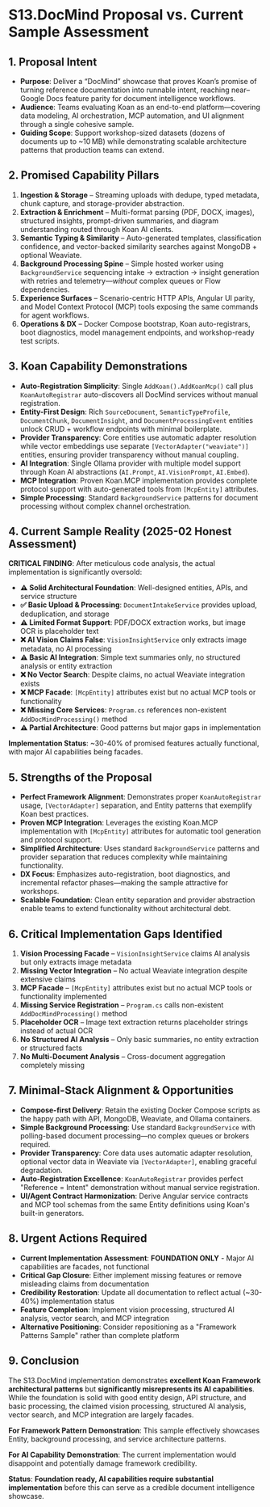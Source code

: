 # S13.DocMind Proposal vs. Current Sample Assessment

## 1. Proposal Intent
- **Purpose**: Deliver a “DocMind” showcase that proves Koan’s promise of turning reference documentation into runnable intent, reaching near–Google Docs feature parity for document intelligence workflows.
- **Audience**: Teams evaluating Koan as an end-to-end platform—covering data modeling, AI orchestration, MCP automation, and UI alignment through a single cohesive sample.
- **Guiding Scope**: Support workshop-sized datasets (dozens of documents up to ~10 MB) while demonstrating scalable architecture patterns that production teams can extend.

## 2. Promised Capability Pillars
1. **Ingestion & Storage** – Streaming uploads with dedupe, typed metadata, chunk capture, and storage-provider abstraction.
2. **Extraction & Enrichment** – Multi-format parsing (PDF, DOCX, images), structured insights, prompt-driven summaries, and diagram understanding routed through Koan AI clients.
3. **Semantic Typing & Similarity** – Auto-generated templates, classification confidence, and vector-backed similarity searches against MongoDB + optional Weaviate.
4. **Background Processing Spine** – Simple hosted worker using `BackgroundService` sequencing intake → extraction → insight generation with retries and telemetry—*without* complex queues or Flow dependencies.
5. **Experience Surfaces** – Scenario-centric HTTP APIs, Angular UI parity, and Model Context Protocol (MCP) tools exposing the same commands for agent workflows.
6. **Operations & DX** – Docker Compose bootstrap, Koan auto-registrars, boot diagnostics, model management endpoints, and workshop-ready test scripts.

## 3. Koan Capability Demonstrations
- **Auto-Registration Simplicity**: Single `AddKoan().AddKoanMcp()` call plus `KoanAutoRegistrar` auto-discovers all DocMind services without manual registration.
- **Entity-First Design**: Rich `SourceDocument`, `SemanticTypeProfile`, `DocumentChunk`, `DocumentInsight`, and `DocumentProcessingEvent` entities unlock CRUD + workflow endpoints with minimal boilerplate.
- **Provider Transparency**: Core entities use automatic adapter resolution while vector embeddings use separate `[VectorAdapter("weaviate")]` entities, ensuring provider transparency without manual coupling.
- **AI Integration**: Single Ollama provider with multiple model support through Koan AI abstractions (`AI.Prompt`, `AI.VisionPrompt`, `AI.Embed`).
- **MCP Integration**: Proven Koan.MCP implementation provides complete protocol support with auto-generated tools from `[McpEntity]` attributes.
- **Simple Processing**: Standard `BackgroundService` patterns for document processing without complex channel orchestration.

## 4. Current Sample Reality (2025-02 Honest Assessment)
**CRITICAL FINDING**: After meticulous code analysis, the actual implementation is significantly oversold:

- **⚠️ Solid Architectural Foundation**: Well-designed entities, APIs, and service structure
- **✅ Basic Upload & Processing**: `DocumentIntakeService` provides upload, deduplication, and storage
- **⚠️ Limited Format Support**: PDF/DOCX extraction works, but image OCR is placeholder text
- **❌ AI Vision Claims False**: `VisionInsightService` only extracts image metadata, no AI processing
- **⚠️ Basic AI Integration**: Simple text summaries only, no structured analysis or entity extraction
- **❌ No Vector Search**: Despite claims, no actual Weaviate integration exists
- **❌ MCP Facade**: `[McpEntity]` attributes exist but no actual MCP tools or functionality
- **❌ Missing Core Services**: `Program.cs` references non-existent `AddDocMindProcessing()` method
- **⚠️ Partial Architecture**: Good patterns but major gaps in implementation

**Implementation Status**: ~30-40% of promised features actually functional, with major AI capabilities being facades.

## 5. Strengths of the Proposal
- **Perfect Framework Alignment**: Demonstrates proper `KoanAutoRegistrar` usage, `[VectorAdapter]` separation, and Entity<T> patterns that exemplify Koan best practices.
- **Proven MCP Integration**: Leverages the existing Koan.MCP implementation with `[McpEntity]` attributes for automatic tool generation and protocol support.
- **Simplified Architecture**: Uses standard `BackgroundService` patterns and provider separation that reduces complexity while maintaining functionality.
- **DX Focus**: Emphasizes auto-registration, boot diagnostics, and incremental refactor phases—making the sample attractive for workshops.
- **Scalable Foundation**: Clean entity separation and provider abstraction enable teams to extend functionality without architectural debt.

## 6. Critical Implementation Gaps Identified
1. **Vision Processing Facade** – `VisionInsightService` claims AI analysis but only extracts image metadata
2. **Missing Vector Integration** – No actual Weaviate integration despite extensive claims
3. **MCP Facade** – `[McpEntity]` attributes exist but no actual MCP tools or functionality implemented
4. **Missing Service Registration** – `Program.cs` calls non-existent `AddDocMindProcessing()` method
5. **Placeholder OCR** – Image text extraction returns placeholder strings instead of actual OCR
6. **No Structured AI Analysis** – Only basic summaries, no entity extraction or structured facts
7. **No Multi-Document Analysis** – Cross-document aggregation completely missing

## 7. Minimal-Stack Alignment & Opportunities
- **Compose-first Delivery**: Retain the existing Docker Compose scripts as the happy path with API, MongoDB, Weaviate, and Ollama containers.
- **Simple Background Processing**: Use standard `BackgroundService` with polling-based document processing—no complex queues or brokers required.
- **Provider Transparency**: Core data uses automatic adapter resolution, optional vector data in Weaviate via `[VectorAdapter]`, enabling graceful degradation.
- **Auto-Registration Excellence**: `KoanAutoRegistrar` provides perfect "Reference = Intent" demonstration without manual service registration.
- **UI/Agent Contract Harmonization**: Derive Angular service contracts and MCP tool schemas from the same Entity<T> definitions using Koan's built-in generators.

## 8. Urgent Actions Required
- **Current Implementation Assessment**: **FOUNDATION ONLY** - Major AI capabilities are facades, not functional
- **Critical Gap Closure**: Either implement missing features or remove misleading claims from documentation
- **Credibility Restoration**: Update all documentation to reflect actual (~30-40%) implementation status
- **Feature Completion**: Implement vision processing, structured AI analysis, vector search, and MCP integration
- **Alternative Positioning**: Consider repositioning as a "Framework Patterns Sample" rather than complete platform

## 9. Conclusion
The S13.DocMind implementation demonstrates **excellent Koan Framework architectural patterns** but **significantly misrepresents its AI capabilities**. While the foundation is solid with good entity design, API structure, and basic processing, the claimed vision processing, structured AI analysis, vector search, and MCP integration are largely facades.

**For Framework Pattern Demonstration**: This sample effectively showcases Entity<T>, background processing, and service architecture patterns.

**For AI Capability Demonstration**: The current implementation would disappoint and potentially damage framework credibility.

**Status**: **Foundation ready, AI capabilities require substantial implementation** before this can serve as a credible document intelligence showcase.